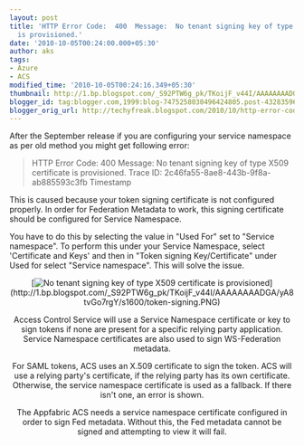 ```yaml
---
layout: post
title: 'HTTP Error Code:  400  Message:  No tenant signing key of type X509 certificate
  is provisioned.'
date: '2010-10-05T00:24:00.000+05:30'
author: aks
tags:
- Azure
- ACS
modified_time: '2010-10-05T00:24:16.349+05:30'
thumbnail: http://1.bp.blogspot.com/_S92PTW6g_pk/TKoijF_v44I/AAAAAAAADGA/yA8tvGo7rgY/s72-c/token-signing.PNG
blogger_id: tag:blogger.com,1999:blog-7475258030496424805.post-4328359692197347976
blogger_orig_url: http://techyfreak.blogspot.com/2010/10/http-error-code-400-message-no-tenant.html
---
```


After the September release if you are configuring your service namespace as 
per old method you might get following error: 

<blockquote>HTTP Error Code:  400 
Message:  No tenant signing key of type X509 certificate is provisioned. 
Trace ID:  2c46fa55-8ae8-443b-9f8a-ab885593c3fb 
Timestamp</blockquote> 
<span class="fullpost">This is caused because your token signing certificate 
is not configured properly. In order for Federation Metadata to work, this 
signing certificate should be configured for Service Namespace. 

You have to do this by selecting the value in "Used For" set to "Service 
namespace". To perform this under your Service Namespace, select 'Certificate 
and Keys' and then in "Token signing Key/Certificate" under Used for select 
"Service namespace". This will solve the issue. 

<div class="separator" style="clear: both; text-align: center;">[<img 
border="0" 
src="http://1.bp.blogspot.com/_S92PTW6g_pk/TKoijF_v44I/AAAAAAAADGA/yA8tvGo7rgY/s1600/token-signing.PNG" 
alt="No tenant signing key of type X509 certificate is provisioned" 
/>](http://1.bp.blogspot.com/_S92PTW6g_pk/TKoijF_v44I/AAAAAAAADGA/yA8tvGo7rgY/s1600/token-signing.PNG)<span 
class="fullpost"> 

<span class="fullpost"> Access Control Service will use a Service Namespace 
certificate or key to sign tokens if none are present for a specific relying 
party application. Service Namespace certificates are also used to sign 
WS-Federation metadata. 

For SAML tokens, ACS uses an X.509 certificate to sign the token.  ACS will 
use a relying party's certificate, if the relying party has its own 
certificate.  Otherwise, the service namespace certificate is used as a 
fallback.  If there isn't one, an error is shown. 

The Appfabric ACS needs a service namespace certificate configured in order to 
sign Fed metadata. Without this, the Fed metadata cannot be signed and 
attempting to view it will fail. 